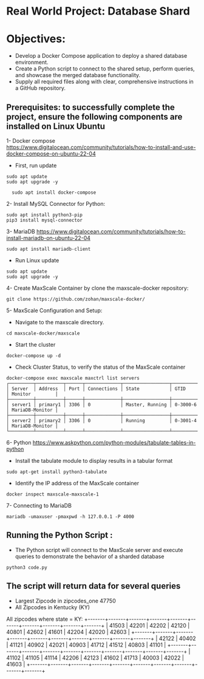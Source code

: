 # Real World Project: Database Shard

# Objectives:
- Develop a Docker Compose application to deploy a shared database environment.
- Create a Python script to connect to the shared setup, perform queries, and showcase the merged database functionality.
- Supply all required files along with clear, comprehensive instructions in a GitHub repository.


## Prerequisites: to successfully complete the project, ensure the following components are installed on Linux Ubuntu

1- Docker compose   https://www.digitalocean.com/community/tutorials/how-to-install-and-use-docker-compose-on-ubuntu-22-04
- First, run update
```
sudo apt update
sudo apt upgrade -y
```
```
  sudo apt install docker-compose
```

2- Install MySQL Connector for Python:
```
sudo apt install python3-pip
pip3 install mysql-connector
```
  
3- MariaDB
  https://www.digitalocean.com/community/tutorials/how-to-install-mariadb-on-ubuntu-22-04
```
sudo apt install mariadb-client
```
- Run Linux update
```
sudo apt update
sudo apt upgrade -y
```
4- Create MaxScale Container by clone the maxscale-docker repository:
```
git clone https://github.com/zohan/maxscale-docker/
```
5- MaxScale Configuration and Setup:
- Navigate to the maxscale directory.
```
cd maxscale-docker/maxscale
```
- Start the cluster

```
docker-compose up -d
```
- Check Cluster Status, to verify the status of the MaxScale container
```
docker-compose exec maxscale maxctrl list servers
┌─────────┬──────────┬──────┬─────────────┬─────────────────┬──────────┬─────────────────┐
│ Server  │ Address  │ Port │ Connections │ State           │ GTID     │ Monitor         │
├─────────┼──────────┼──────┼─────────────┼─────────────────┼──────────┼─────────────────┤
│ server1 │ primary1 │ 3306 │ 0           │ Master, Running │ 0-3000-6 │ MariaDB-Monitor │
├─────────┼──────────┼──────┼─────────────┼─────────────────┼──────────┼─────────────────┤
│ server2 │ primary2 │ 3306 │ 0           │ Running         │ 0-3001-4 │ MariaDB-Monitor │
└─────────┴──────────┴──────┴─────────────┴─────────────────┴──────────┴─────────────────┘
```



6- Python
  https://www.askpython.com/python-modules/tabulate-tables-in-python
- Install the tabulate module to display results in a tabular format
```
sudo apt-get install python3-tabulate
```
- Identify the IP address of the MaxScale container
```
docker inspect maxscale-maxscale-1
```
7- Connecting to MariaDB
```
mariadb -umaxuser -pmaxpwd -h 127.0.0.1 -P 4000
```

## Running the Python Script :
- The Python script will connect to the MaxScale server and execute queries to demonstrate the behavior of a sharded database
```
python3 code.py
```
  
## The script will return data for several queries
- Largest Zipcode in zipcodes_one
47750
- All Zipcodes in Kentucky (KY)
  

All zipcodes where state = KY:
+-------+-------+-------+-------+-------+-------+-------+-------+-------+-------+
| 41503 | 42201 | 42202 | 42120 | 40801 | 42602 | 41601 | 42204 | 42020 | 42603 |
+-------+-------+-------+-------+-------+-------+-------+-------+-------+-------+
| 42122 | 40402 | 41121 | 40902 | 42021 | 40903 | 41712 | 41512 | 40803 | 41101 |
+-------+-------+-------+-------+-------+-------+-------+-------+-------+-------+
| 41102 | 41105 | 41114 | 42206 | 42123 | 41602 | 41713 | 40003 | 42022 | 41603 |
+-------+-------+-------+-------+-------+-------+-------+-------+-------+-------+
```


